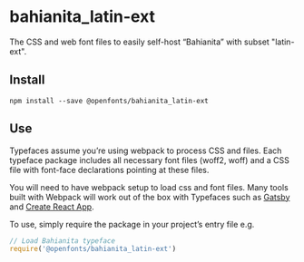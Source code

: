 
# bahianita_latin-ext

The CSS and web font files to easily self-host “Bahianita” with subset "latin-ext".

## Install

`npm install --save @openfonts/bahianita_latin-ext`

## Use

Typefaces assume you’re using webpack to process CSS and files. Each typeface
package includes all necessary font files (woff2, woff) and a CSS file with
font-face declarations pointing at these files.

You will need to have webpack setup to load css and font files. Many tools built
with Webpack will work out of the box with Typefaces such as [Gatsby](https://github.com/gatsbyjs/gatsby)
and [Create React App](https://github.com/facebookincubator/create-react-app).

To use, simply require the package in your project’s entry file e.g.

```javascript
// Load Bahianita typeface
require('@openfonts/bahianita_latin-ext')
```
